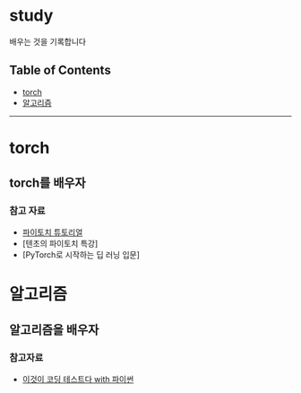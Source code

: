 # study
배우는 것을 기록합니다

## Table of Contents
- [torch](#torch)
- [알고리즘](#알고리즘)
-----
# torch
## torch를 배우자
### 참고 자료
- [파이토치 튜토리얼](https://pytorch.kr/?_gl=1*16fn138*_ga*MTMyMDczNDQxNC4xNjkzMzc2NTg1*_ga_LZRD6GXDLF*MTY5ODY2Njk0OC4zNS4xLjE2OTg2Njc1MTcuOS4wLjA.)
- [텐초의 파이토치 특강]
- [PyTorch로 시작하는 딥 러닝 입문]


# 알고리즘
## 알고리즘을 배우자
### 참고자료
- [이것이 코딩 테스트다 with 파이썬](https://youtu.be/m-9pAwq1o3w?si=NRtM4Pyp8aHhdjOV)
